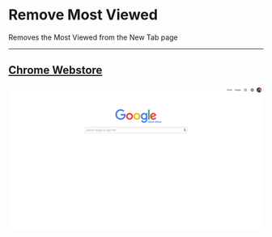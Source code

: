 # Remove Most Viewed
Removes the Most Viewed from the New Tab page

----
[Chrome Webstore](https://chrome.google.com/webstore/detail/remove-most-viewed/kpkgnbehebpdcdconjjnpafhkckcocii?hl=en)
----
![Remove Most Viewed](https://github.com/Rampaigh/Remove-Most-Viewed/raw/master/Screen%20Shot.png)
